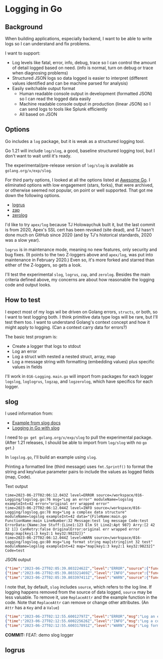 # Logging in Go

## Background

When building applications, especially backend, I want to be able to write logs so I can understand and fix problems.

I want to support:

* Log levels like fatal, error, info, debug, trace so I can control the amount of detail logged based on need. (info is normal, turn on debug or trace when diagnosing problems)
* Structured JSON logs so data logged is easier to interpret (different values identified and can be machine parsed for analysis)
* Easily switchable output format
  * Human readable console output in development (formatted JSON) so I can read the logged data easily
  * Machine readable console output in production (linear JSON) so I can send logs to tools like Splunk efficiently
  * All based on JSON

## Options

Go includes a `log` package, but it is weak as a structured logging tool.

Go 1.21 will include `log/slog`, a good, baseline structured logging tool, but I don't want to wait until it's ready.

The experimental/pre-release version of `log/slog` is available as `golang.org/x/exp/slog`.

For third party options, I looked at all the options listed at [Awesome Go](https://awesome-go.com/logging). I eliminated options with low engagement (stars, forks), that were archived, or otherwise seemed not popular, on point or well supported. That got me down the following options.

* [logrus](https://github.com/sirupsen/logrus)
* [zap](https://github.com/uber-go/zap)
* [zerolog](https://github.com/rs/zerolog)

I'd like to try `apex/log` because TJ Holowaychuk built it, but the last commit is from 2020, Apex's SSL cert has been revoked (site dead), and TJ hasn't done much on GitHub since 2020 (and by TJ's historical standards, 2020 was a slow year).

`logrus` is in maintenance mode, meaning no new features, only security and bug fixes. (It points to the two Z-loggers above and `apex/log`, was put into maintenance in February 2020.) Even so, it's more forked and starred than either of the Z-loggers, so gets a look.

I'll test the experimental `slog`, `logrus`, `zap`, and `zerolog`. Besides the main criteria defined above, my concerns are about how reasonable the logging code and output looks.

## How to test

I expect most of my logs wil be driven on Golang errors, `structs`, or both, so I want to test logging both. I think primitive data type logs will be rare, but I'll test them too. I want to understand Golang's context concept and how it might apply to logging. (Can a context carry data for errors?)

The basic test program is:

* Create a logger that logs to stdout
* Log an error
* Log a struct with nested a nested struct, array, map
* Log a message string with formatting (embedding values) plus specific values in fields

I'll work in `016-Logging`. `main.go` will import from packages for each logger `logslog`, `loglogrus`, `logzap`, and `logzerolog`, which have specifics for each logger.

## slog

I used information from:

* [Example from slog docs](https://pkg.go.dev/golang.org/x/exp/slog#example-package-Wrapping)
* [Logging in Go with slog](https://thedevelopercafe.com/articles/logging-in-go-with-slog-a7bb489755c2)

I need to `go get golang.org/x/exp/slog` to pull the experimental package. (After 1.21 releases, I should be able to import from `log/slog` with no `go get`.)

In `logslog.go`, I'll build an example using `slog`.

Printing a formatted line (third message) uses `fmt.Sprintf()` to format the string and key/value parameter pairs to include the values as logged fields (map, Code).

Text output

```
time=2023-06-27T02:06:12.043Z level=ERROR source=/workspace/016-Logging/logslog.go:76 msg="Log an error" moduleName=logslog exampleInt=42 error="original err wrapped error"
time=2023-06-27T02:06:12.044Z level=INFO source=/workspace/016-Logging/logslog.go:78 msg="Log a complex data structure" moduleName=logslog exampleInt=42 data="{FileName:main.go FunctionName:main LineNumber:32 Message:test log message Code:test ErrorData:{Name:Joe Stuff:{Line1:123 Elm St Line2:Apt 987} Arry:[2 42 32 1]} CanRetry:false OriginalError:original err wrapped error Amap:map[key1:3 key2:1 key32:98232]}"
time=2023-06-27T02:06:12.044Z level=WARN source=/workspace/016-Logging/logslog.go:80 msg="Log format string map[string]int 32 test" moduleName=logslog exampleInt=42 map="map[key1:3 key2:1 key32:98232]" Code=test
```

JSON output

```json
{"time":"2023-06-27T02:05:39.80322462Z","level":"ERROR","source":{"function":"main.main","file":"/workspace/016-Logging/logslog.go","line":76},"msg":"Log an error","moduleName":"logslog","exampleInt":42,"error":"original err wrapped error"}
{"time":"2023-06-27T02:05:39.803321469Z","level":"INFO","source":{"function":"main.main","file":"/workspace/016-Logging/logslog.go","line":78},"msg":"Log a complex data structure","moduleName":"logslog","exampleInt":42,"data":{"FileName":"main.go","FunctionName":"main","LineNumber":32,"Message":"test log message","Code":"test","ErrorData":{"Name":"Joe","Stuff":{"Line1":"123 Elm St","Line2":"Apt 987"},"Arry":[2,42,32,1]},"CanRetry":false,"OriginalError":{},"Amap":{"key1":3,"key2":1,"key32":98232}}}
{"time":"2023-06-27T02:05:39.803397411Z","level":"WARN","source":{"function":"main.main","file":"/workspace/016-Logging/logslog.go","line":80},"msg":"Log format string map[string]int 32 test","moduleName":"logslog","exampleInt":42,"map":{"key1":3,"key2":1,"key32":98232},"Code":"test"}
```

I note that, by default, `slog` includes `source`, which refers to the log line. If logging happens removed from the source of data logged, `source` may be less valuable. To remove it, use `ReplaceAttr` and the example function in the code. Note that `ReplaceAttr` can remove or change other attributes. (An `Attr` has a `Key` and a `Value`)

```json
{"time":"2023-06-27T02:12:55.60012797Z","level":"ERROR","msg":"Log an error","moduleName":"logslog","exampleInt":42,"error":"original err wrapped error"}
{"time":"2023-06-27T02:12:55.600225626Z","level":"INFO","msg":"Log a complex data structure","moduleName":"logslog","exampleInt":42,"data":{"FileName":"main.go","FunctionName":"main","LineNumber":32,"Message":"test log message","Code":"test","ErrorData":{"Name":"Joe","Stuff":{"Line1":"123 Elm St","Line2":"Apt 987"},"Arry":[2,42,32,1]},"CanRetry":false,"OriginalError":{},"Amap":{"key1":3,"key2":1,"key32":98232}}}
{"time":"2023-06-27T02:12:55.600317891Z","level":"WARN","msg":"Log format string map[string]int 32 test","moduleName":"logslog","exampleInt":42,"map":{"key1":3,"key2":1,"key32":98232},"Code":"test"}
```

**COMMIT:** FEAT: demo slog logger

## logrus
